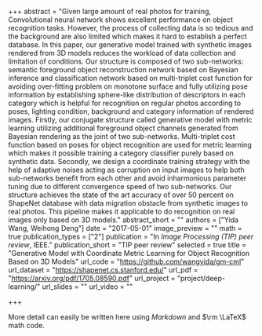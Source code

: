+++
abstract = "Given large amount of real photos for training, Convolutional neural network shows excellent performance on object recognition tasks. However, the process of collecting data is so tedious and the background are also limited which makes it hard to establish a perfect database. In this paper, our generative model trained with synthetic images rendered from 3D models reduces the workload of data collection and limitation of conditions. Our structure is composed of two sub-networks: semantic foreground object reconstruction network based on Bayesian inference and classification network based on multi-triplet cost function for avoiding over-fitting problem on monotone surface and fully utilizing pose information by establishing sphere-like distribution of descriptors in each category which is helpful for recognition on regular photos according to poses, lighting condition, background and category information of rendered images. Firstly, our conjugate structure called generative model with metric learning utilizing additional foreground object channels generated from Bayesian rendering as the joint of two sub-networks. Multi-triplet cost function based on poses for object recognition are used for metric learning which makes it possible training a category classifier purely based on synthetic data. Secondly, we design a coordinate training strategy with the help of adaptive noises acting as corruption on input images to help both sub-networks benefit from each other and avoid inharmonious parameter tuning due to different convergence speed of two sub-networks. Our structure achieves the state of the art accuracy of over 50 percent on ShapeNet database with data migration obstacle from synthetic images to real photos. This pipeline makes it applicable to do recognition on real images only based on 3D models."
abstract_short = ""
authors = ["Yida Wang, Weihong Deng"]
date = "2017-05-01"
image_preview = ""
math = true
publication_types = ["2"]
publication = "In *Image Processing (TIP) peer review*, IEEE."
publication_short = "TIP peer review"
selected = true
title = "Generative Model with Coordinate Metric Learning for Object Recognition Based on 3D Models"
url_code = "https://github.com/wangyida/gm-cml"
url_dataset = "https://shapenet.cs.stanford.edu/"
url_pdf = "https://arxiv.org/pdf/1705.08590.pdf"
url_project = "project/deep-learning/"
url_slides = ""
url_video = ""

+++

More detail can easily be written here using *Markdown* and $\rm \LaTeX$ math code.
